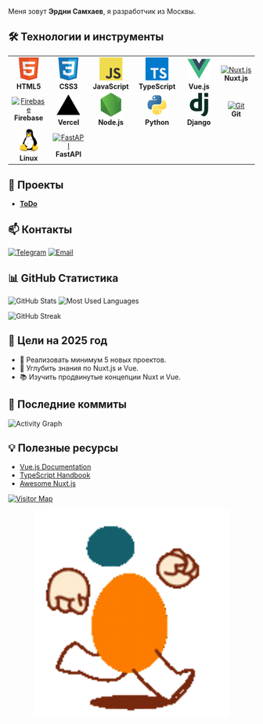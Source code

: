 <p align="center">
</p>



Меня зовут **Эрдни Самхаев**, я разработчик из Москвы.
<p align="center">

</p>
</p>

</p>


## 🛠 Технологии и инструменты

<p align="center">

</p>
</p>
  <table>
    <tr>
      <!-- Первая строка значков -->
      <td align="center" width="96">
        <a href="https://www.w3.org/html/" target="_blank">
          <img src="https://raw.githubusercontent.com/devicons/devicon/master/icons/html5/html5-original.svg" alt="HTML5" width="48" height="48"/>
        </a>
        <br><b>HTML5</b>
      </td>
      <td align="center" width="96">
        <a href="https://www.w3.org/Style/CSS/" target="_blank">
          <img src="https://raw.githubusercontent.com/devicons/devicon/master/icons/css3/css3-original.svg" alt="CSS3" width="48" height="48"/>
        </a>
        <br><b>CSS3</b>
      </td>
      <td align="center" width="96">
        <a href="https://developer.mozilla.org/en-US/docs/Web/JavaScript" target="_blank">
          <img src="https://raw.githubusercontent.com/devicons/devicon/master/icons/javascript/javascript-original.svg" alt="JavaScript" width="48" height="48"/>
        </a>
        <br><b>JavaScript</b>
      </td>
      <td align="center" width="96">
        <a href="https://www.typescriptlang.org/" target="_blank">
          <img src="https://raw.githubusercontent.com/devicons/devicon/master/icons/typescript/typescript-original.svg" alt="TypeScript" width="48" height="48"/>
        </a>
        <br><b>TypeScript</b>
      </td>
      <td align="center" width="96">
        <a href="https://vuejs.org/" target="_blank">
          <img src="https://raw.githubusercontent.com/devicons/devicon/master/icons/vuejs/vuejs-original.svg" alt="Vue.js" width="48" height="48"/>
        </a>
        <br><b>Vue.js</b>
      </td>
      <td align="center" width="96">
        <a href="https://nuxtjs.org/" target="_blank">
          <img src="https://www.vectorlogo.zone/logos/nuxtjs/nuxtjs-icon.svg" alt="Nuxt.js" width="48" height="48"/>
        </a>
        <br><b>Nuxt.js</b>
      </td>
    </tr>
    <tr>
      <!-- Вторая строка значков -->
      <td align="center" width="96">
        <a href="https://firebase.google.com/" target="_blank">
          <img src="https://www.vectorlogo.zone/logos/firebase/firebase-icon.svg" alt="Firebase" width="48" height="48"/>
        </a>
        <br><b>Firebase</b>
      </td>
      <td align="center" width="96">
        <a href="https://vercel.com/" target="_blank">
          <img src="https://raw.githubusercontent.com/devicons/devicon/master/icons/vercel/vercel-original.svg" alt="Vercel" width="48" height="48"/>
        </a>
        <br><b>Vercel</b>
      </td>
      <td align="center" width="96">
        <a href="https://nodejs.org/" target="_blank">
          <img src="https://raw.githubusercontent.com/devicons/devicon/master/icons/nodejs/nodejs-original.svg" alt="Node.js" width="48" height="48"/>
        </a>
        <br><b>Node.js</b>
      </td>
      <td align="center" width="96">
        <a href="https://www.python.org/" target="_blank">
          <img src="https://raw.githubusercontent.com/devicons/devicon/master/icons/python/python-original.svg" alt="Python" width="48" height="48"/>
        </a>
        <br><b>Python</b>
      </td>
      <td align="center" width="96">
        <a href="https://www.djangoproject.com/" target="_blank">
          <img src="https://raw.githubusercontent.com/devicons/devicon/master/icons/django/django-plain.svg" alt="Django" width="48" height="48"/>
        </a>
        <br><b>Django</b>
      </td>
      <td align="center" width="96">
        <a href="https://git-scm.com/" target="_blank">
          <img src="https://www.vectorlogo.zone/logos/git-scm/git-scm-icon.svg" alt="Git" width="48" height="48"/>
        </a>
        <br><b>Git</b>
      </td>
    </tr>
    <tr>
      <!-- Третья строка значков -->
      <td align="center" width="96">
        <a href="https://www.linux.org/" target="_blank">
          <img src="https://raw.githubusercontent.com/devicons/devicon/master/icons/linux/linux-original.svg" alt="Linux" width="48" height="48"/>
        </a>
        <br><b>Linux</b>
      </td>
      <td align="center" width="96">
        <a href="https://fastapi.tiangolo.com/" target="_blank">
          <img src="https://fastapi.tiangolo.com/img/logo-margin/logo-teal.png" alt="FastAPI" width="48" height="48"/>
        </a>
        <br><b>FastAPI</b>
      </td>
      <!-- Дополнительные пустые ячейки -->
      <td align="center" width="96"></td>
      <td align="center" width="96"></td>
      <td align="center" width="96"></td>
      <td align="center" width="96"></td>
    </tr>
  </table>
</p>

## 🔭 Проекты


- [**ToDo**](https://train-nuxt.vercel.app/)

## 📫 Контакты

[![Telegram](https://img.shields.io/badge/Telegram-@just__erdni-333?style=flat&logo=telegram&logoColor=white)](https://t.me/just_erdni)
[![Email](https://img.shields.io/badge/Email-samhaev.e@yandex.ru-333?style=flat&logo=gmail&logoColor=white)](mailto:samhaev.e@yandex.ru)

## 📊 GitHub Статистика

<p align="center">
</p>
</p>
  <img src="https://github-readme-stats.vercel.app/api?username=ErdniSamkhaev&show_icons=true&theme=radical" alt="GitHub Stats" height="180em"/>
  <img src="https://github-readme-stats.vercel.app/api/top-langs/?username=ErdniSamkhaev&layout=compact&theme=radical" alt="Most Used Languages" height="180em"/>
</p>

<p align="center">
</p>
</p>
  <img src="https://github-readme-streak-stats.herokuapp.com/?user=ErdniSamkhaev&theme=radical" alt="GitHub Streak"/>
</p>

## 🚀 Цели на 2025 год

- 🚀 Реализовать минимум 5 новых проектов.
- 🌟 Углубить знания по  Nuxt.js и Vue.
- 📚 Изучить продвинутые концепции Nuxt и Vue.


## 📝 Последние коммиты

<p align="center">
</p>
</p>
  <img src="https://github-readme-activity-graph.vercel.app/graph?username=ErdniSamkhaev&theme=react-dark" alt="Activity Graph"/>
</p>




## 💡 Полезные ресурсы

- [Vue.js Documentation](https://vuejs.org/guide/introduction.html)
- [TypeScript Handbook](https://www.typescriptlang.org/docs/handbook/intro.html)
- [Awesome Nuxt.js](https://github.com/nuxt-community/awesome-nuxt)

<a href="https://clustrmaps.com/site/1c2mh" title="Visit tracker">
  <img src="https://www.clustrmaps.com/map_v2.png?d=GjoRLSZivyAIarE0N9PgrVgRcOLI7DoL5uVqa1PcSTA&cl=ffffff" alt="Visitor Map" />
</a>


<p align="center">
  <img src="https://github.com/ErdniSamkhaev/ErdniSamkhaev/blob/557d8f2a521bd802bc2a94345259e35168180b42/Animation%20-%201732422567414.gif" alt="Animation" width="400" />
</p>

